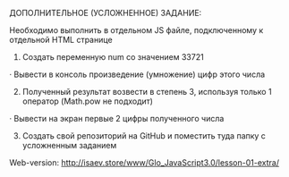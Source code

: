 ДОПОЛНИТЕЛЬНОЕ (УСЛОЖНЕННОЕ) ЗАДАНИЕ:

Необходимо выполнить в отдельном JS файле, подключенному к отдельной HTML странице

1) Создать переменную num со значением 33721

· Вывести в консоль произведение (умножение) цифр этого числа

2) Полученный результат возвести в степень 3, используя только 1 оператор (Math.pow не подходит)

· Вывести на экран первые 2 цифры полученного числа


3) Создать свой репозиторий на GitHub и поместить туда папку с усложненным заданием

Web-version: http://isaev.store/www/Glo_JavaScript3.0/lesson-01-extra/
